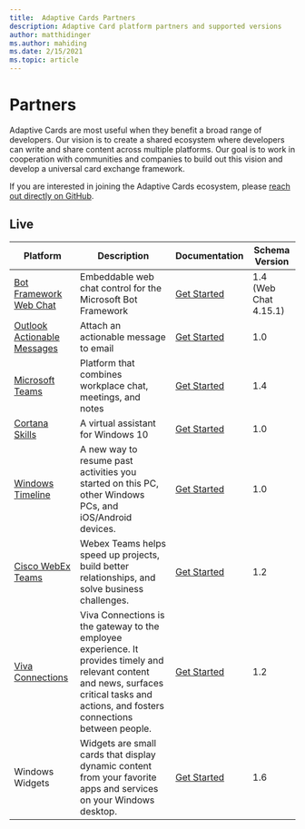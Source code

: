 ```yaml
---
title:  Adaptive Cards Partners
description: Adaptive Card platform partners and supported versions
author: matthidinger
ms.author: mahiding
ms.date: 2/15/2021
ms.topic: article
---
```


# Partners

Adaptive Cards are most useful when they benefit a broad range of developers. Our vision is to create a shared ecosystem where developers can write and share content across multiple platforms. Our goal is to work in cooperation with communities and companies to build out this vision and develop a universal card exchange framework.

If you are interested in joining the Adaptive Cards ecosystem, please [reach out directly on GitHub](https://github.com/Microsoft/AdaptiveCards).

## Live

Platform | Description | Documentation | Schema Version
---------|-------------|---------------|---------
[Bot Framework Web Chat](https://github.com/Microsoft/BotFramework-WebChat)  | Embeddable web chat control for the Microsoft Bot Framework | [Get Started](../getting-started/bots.md) | 1.4 (Web Chat 4.15.1)
[Outlook Actionable Messages](/outlook/actionable-messages/)  | Attach an actionable message to email | [Get Started](/outlook/actionable-messages/) | 1.0
[Microsoft Teams](https://products.office.com/microsoft-teams/group-chat-software) | Platform that combines workplace chat, meetings, and notes | [Get Started](/microsoftteams/platform/concepts/cards/cards-reference#adaptive-card) | 1.4
[Cortana Skills](/cortana/skills/adaptive-cards) | A virtual assistant for Windows 10 | [Get Started](../getting-started/bots.md) | 1.0
[Windows Timeline](https://blogs.windows.com/windowsexperience/2017/12/19/announcing-windows-10-insider-preview-build-17063-pc/) | A new way to resume past activities you started on this PC, other Windows PCs, and iOS/Android devices. | [Get Started](../getting-started/windows.md) | 1.0
[Cisco WebEx Teams](https://www.webex.com/team-collaboration.html) | Webex Teams helps speed up projects, build better relationships, and solve business challenges. | [Get Started](https://developer.webex.com/docs/api/guides/cards) | 1.2
[Viva Connections](/viva/connections/viva-connections-overview) | Viva Connections is the gateway to the employee experience. It provides timely and relevant content and news, surfaces critical tasks and actions, and fosters connections between people. | [Get Started](/sharepoint/dev/spfx/viva/design/designing-quick-view ) | 1.2
Windows Widgets | Widgets are small cards that display dynamic content from your favorite apps and services on your Windows desktop. | [Get Started](/windows/apps/design/widgets) | 1.6

